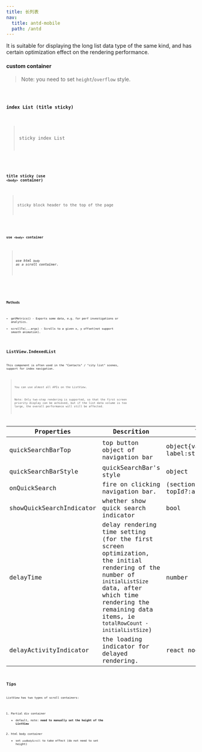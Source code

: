 ```yaml
---
title: 长列表
nav:
  title: antd-mobile
  path: /antd
---
```


It is suitable for displaying the long list data type of the same kind, and has certain optimization effect on the rendering performance.

#### custom container
> Note: you need to set `height`/`overflow` style.
<code src="./demos/basic.tsx" />

#### index List (title sticky)
> sticky index List
<code src="./demos/idxed.tsx" />

#### title sticky (use `<body>` container)
> sticky block header to the top of the page
<code src="./demos/basic-sticky.tsx" />

#### use `<body>` container
> ##### use html `body` as a scroll container.
<code src="./demos/basic-body.tsx" />


<API/>

### Methods

- getMetrics() - Exports some data, e.g. for perf investigations or analytics.
- scrollTo(...args) - Scrolls to a given x, y offset(not support smooth animation).


## ListView.IndexedList

This component is often used in the "Contacts" / "city list" scenes, support for index navigation.

> You can use almost all APIs on the ListView.
>
> Note: Only two-step rendering is supported, so that the first screen priority display can be achieved, but if the list data volume is too large, the overall performance will still be affected.


Properties | Descrition | Type | Default
-----------|------------|------|--------
| quickSearchBarTop | top button object of navigation bar | object{value:string, label:string} | `{ value: '#', label: '#' }` |
| quickSearchBarStyle |  quickSearchBar's style | object | - |
| onQuickSearch | fire on clicking navigation bar. | (sectionID: any, topId?:any) => void | - |
| showQuickSearchIndicator | whether show quick search indicator | bool | false |
| delayTime | delay rendering time setting (for the first screen optimization, the initial rendering of the number of `initialListSize` data, after which time rendering the remaining data items, ie `totalRowCount - initialListSize`) | number |`100ms` |
| delayActivityIndicator | the loading indicator for delayed rendering. | react node | - |


## Tips

ListView has two types of scroll containers:

1. Partial div container
    - default, note: **need to manually set the height of the ListView**
2. html body container
    - set `useBodyScroll` to take effect (do not need to set height)